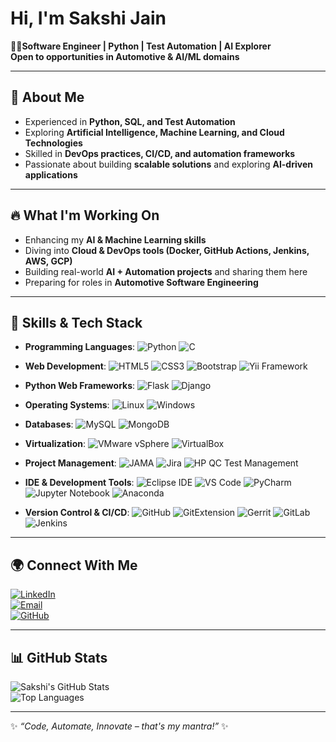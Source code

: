 # Hi, I'm Sakshi Jain

👩‍💻**Software Engineer | Python | Test Automation | AI Explorer**  
   **Open to opportunities in Automotive & AI/ML domains**

---

## 🌟 About Me

- Experienced in **Python, SQL, and Test Automation**  
- Exploring **Artificial Intelligence, Machine Learning, and Cloud Technologies**  
- Skilled in **DevOps practices, CI/CD, and automation frameworks**  
- Passionate about building **scalable solutions** and exploring **AI-driven applications**  

---

## 🔥 What I'm Working On  

- Enhancing my **AI & Machine Learning skills**  
- Diving into **Cloud & DevOps tools (Docker, GitHub Actions, Jenkins, AWS, GCP)**  
- Building real-world **AI + Automation projects** and sharing them here  
- Preparing for roles in **Automotive Software Engineering**  

---

## 🎯 Skills & Tech Stack  

* **Programming Languages**:
    ![Python](https://img.shields.io/badge/-Python-3776AB?style=for-the-badge&logo=python&logoColor=white)
    ![C](https://img.shields.io/badge/-C-A8B9CC?style=for-the-badge&logo=c&logoColor=white)

* **Web Development**:
    ![HTML5](https://img.shields.io/badge/-HTML5-E34F26?style=for-the-badge&logo=html5&logoColor=white)
    ![CSS3](https://img.shields.io/badge/-CSS3-1572B6?style=for-the-badge&logo=css3&logoColor=white)
    ![Bootstrap](https://img.shields.io/badge/-Bootstrap-7952B3?style=for-the-badge&logo=bootstrap&logoColor=white)
    ![Yii Framework](https://img.shields.io/badge/-Yii%20Framework-005F99?style=for-the-badge&logo=yii&logoColor=white)

* **Python Web Frameworks**:
    ![Flask](https://img.shields.io/badge/-Flask-000000?style=for-the-badge&logo=flask&logoColor=white)
    ![Django](https://img.shields.io/badge/-Django-092E20?style=for-the-badge&logo=django&logoColor=white)

* **Operating Systems**:
    ![Linux](https://img.shields.io/badge/-Linux-FCC624?style=for-the-badge&logo=linux&logoColor=black)
    ![Windows](https://img.shields.io/badge/-Windows-0078D4?style=for-the-badge&logo=windows&logoColor=white)

* **Databases**:
    ![MySQL](https://img.shields.io/badge/-MySQL-4479A1?style=for-the-badge&logo=mysql&logoColor=white)
    ![MongoDB](https://img.shields.io/badge/-MongoDB-47A248?style=for-the-badge&logo=mongodb&logoColor=white)

* **Virtualization**:
    ![VMware vSphere](https://img.shields.io/badge/-vSphere-6072C7?style=for-the-badge&logo=vmware&logoColor=white)
    ![VirtualBox](https://img.shields.io/badge/-VirtualBox-203768?style=for-the-badge&logo=virtualbox&logoColor=white)

* **Project Management**:
    ![JAMA](https://img.shields.io/badge/-JAMA-FF0000?style=for-the-badge&logoColor=white)
    ![Jira](https://img.shields.io/badge/-Jira-0052CC?style=for-the-badge&logo=jira&logoColor=white)
    ![HP QC Test Management](https://img.shields.io/badge/-HP%20QC-6A3382?style=for-the-badge&logoColor=white)

* **IDE & Development Tools**:
    ![Eclipse IDE](https://img.shields.io/badge/-Eclipse%20IDE-2C2255?style=for-the-badge&logo=eclipseide&logoColor=white)
    ![VS Code](https://img.shields.io/badge/-VS%20Code-007ACC?style=for-the-badge&logo=visualstudiocode&logoColor=white)
    ![PyCharm](https://img.shields.io/badge/-PyCharm-000000?style=for-the-badge&logo=pycharm&logoColor=white)
    ![Jupyter Notebook](https://img.shields.io/badge/-Jupyter%20Notebook-F37726?style=for-the-badge&logo=jupyter&logoColor=white)
    ![Anaconda](https://img.shields.io/badge/-Anaconda-44A833?style=for-the-badge&logo=anaconda&logoColor=white)

* **Version Control & CI/CD**:
    ![GitHub](https://img.shields.io/badge/-GitHub-181717?style=for-the-badge&logo=github&logoColor=white)
    ![GitExtension](https://img.shields.io/badge/-GitExtension-F05033?style=for-the-badge&logoColor=white)
    ![Gerrit](https://img.shields.io/badge/-Gerrit-66538D?style=for-the-badge&logo=gerrit&logoColor=white)
    ![GitLab](https://img.shields.io/badge/-GitLab-FC6D26?style=for-the-badge&logo=gitlab&logoColor=white)
    ![Jenkins](https://img.shields.io/badge/-Jenkins-D33833?style=for-the-badge&logo=jenkins&logoColor=white)  

---

## 🌍 Connect With Me  

[![LinkedIn](https://img.shields.io/badge/-LinkedIn-0A66C2?style=for-the-badge&logo=linkedin&logoColor=white)](https://www.linkedin.com/in/sjain04/)  
[![Email](https://img.shields.io/badge/-Email-D14836?style=for-the-badge&logo=gmail&logoColor=white)](mailto:sjain040395@gmail.com)  
[![GitHub](https://img.shields.io/badge/-GitHub-181717?style=for-the-badge&logo=github&logoColor=white)](https://github.com/sjain2580)  

---

## 📊 GitHub Stats  

![Sakshi's GitHub Stats](https://github-readme-stats.vercel.app/api?username=sjain2580&show_icons=true&theme=radical)  
![Top Languages](https://github-readme-stats.vercel.app/api/top-langs/?username=sjain2580&layout=compact&theme=radical)  

---

✨ *“Code, Automate, Innovate – that's my mantra!”* ✨  

